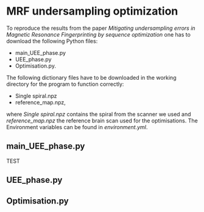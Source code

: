 # MRF undersampling optimization
To reproduce the results from the paper *Mitigating undersampling errors in Magnetic Resonance Fingerprinting by sequence optimization* one has to download the following Python files: 
+ main_UEE_phase.py
+ UEE_phase.py
+ Optimisation.py.

The following dictionary files have to be downloaded in the working directory for the program to function correctly: 
+ Single spiral.npz
+ reference_map.npz, 

where *Single spiral.npz* contains the spiral from the scanner we used and *reference_map.npz* the reference brain scan used for the optimisations. 
The Environment variables can be found in *environment.yml*.

## main_UEE_phase.py
TEST

## UEE_phase.py

## Optimisation.py
